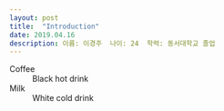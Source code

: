 ```yaml
---
layout: post
title:  "Introduction"
date: 2019.04.16
description: 이름: 이경주  나이: 24  학력: 동서대학교 졸업  
---
```


<dl>
  <dt>Coffee</dt>
  <dd>Black hot drink</dd>
  <dt>Milk</dt>
  <dd>White cold drink</dd>
</dl>
